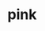 ---
category: 4-letters
denotation: pale red color, small
name: pink
reference_link: https://parentingpatch.com/word-matrix-pink/
root_language: English
root_name: pink
title: pink
type: free
word_sums:
- respelling: pinks
  sum: Pink + s
- respelling: pinked
  sum: Pink + ed
- respelling: pinking
  sum: Pink + ing
- respelling: pinken
  sum: Pink + en
- respelling: pinkens
  sum: Pink + en + s
- respelling: pinkened
  sum: Pink + en + ed
- respelling: pinkening
  sum: Pink + en + ing
- respelling: pinker
  sum: Pink + er
- respelling: pinkest
  sum: Pink + est
- respelling: pinkly
  sum: Pink + ly
- respelling: pinkish
  sum: Pink + ish
- respelling: pinkishly
  sum: Pink + ish + ly
- respelling: pinkishness
  sum: Pink + ish + ness
- respelling: pinkishnesses
  sum: Pink + ish + ness + es
- respelling: pinkness
  sum: Pink + ness
- respelling: pinknesses
  sum: Pink + ness + es
- respelling: pinky
  sum: Pink + y
- respelling: pinkies
  sum: Pink + y + es
- respelling: pinkier
  sum: Pink + y + er
- respelling: pinkiest
  sum: Pink + y + est
- respelling: pinkie
  sum: Pink + ie
- respelling: pinkies
  sum: Pink + ie + s
- respelling: pinko
  sum: Pink + o
- respelling: pinkos
  sum: Pink + o + s
- respelling: pinkoes
  sum: Pink + o + es
- respelling: pinkeye
  sum: Pink + Eye
- respelling: pinkeyes
  sum: Pink + Eye + s
- respelling: pinkroot
  sum: Pink + Root
- respelling: pinkroots
  sum: Pink + Root + s
- respelling: firepink
  sum: Fire + Pink
- respelling: firepinks
  sum: Fire + Pink + s
- respelling: pinkalicious
  sum: Pink + a + Lice + i + ous
- respelling: pinkaliciously
  sum: Pink + a + Lice + i + ous + ly
- respelling: pinkerton
  sum: Pink + er + Ton
- respelling: pinkertons
  sum: Pink + er + Ton + s
- respelling: pinkville
  sum: Pink + Ville
- respelling: pinkvilles
  sum: Pink + Ville + s
- respelling: pinkerrific
  sum: Pink + er + rific
- respelling: pinkatastic
  sum: Pink + a + tastic
- respelling: pinkititis
  sum: Pink + ite + itis
- respelling: pinkadoodle
  sum: Pink + a + Doodle
- respelling: pinkadoodles
  sum: Pink + a + Doodle + s
---